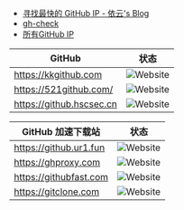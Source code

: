 - [寻找最快的 GitHub IP - 依云's Blog](https://blog.lilydjwg.me/2019/8/16/gh-check.214730.html)
- [gh-check](https://gist.github.com/lilydjwg/93d33ed04547e1b9f7a86b64ef2ed058)
- [所有GitHub IP](https://api.github.com/meta)

| GitHub      | 状态           |
| ------------- | -------------- |
| https://kkgithub.com |![Website](https://img.shields.io/website?url=https%3A%2F%2Fkkgithub.com&label=)|
| https://521github.com/ |![Website](https://img.shields.io/website?url=https%3A%2F%2F521github.com&label=)|
| https://github.hscsec.cn |![Website](https://img.shields.io/website?url=https%3A%2F%2Fgithub.hscsec.cn&label=)|


| GitHub 加速下载站    | 状态       |
| -------------- | -------------- |
| https://github.ur1.fun | ![Website](https://img.shields.io/website?url=https%3A%2F%2Fgithub.ur1.fun&label=) |
| https://ghproxy.com  | ![Website](https://img.shields.io/website?url=https%3A%2F%2Fghproxy.com&label=)|
| https://githubfast.com | ![Website](https://img.shields.io/website?url=https%3A%2F%2Fgithubfast.com&label=) |
| https://gitclone.com    |![Website](https://img.shields.io/website?url=https%3A%2F%2Fgitclone.com&label=) |

